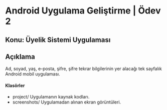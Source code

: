 # Android Uygulama Geliştirme | Ödev 2

## Konu: Üyelik Sistemi Uygulaması

## Açıklama
Ad, soyad, yaş, e-posta, şifre, şifre tekrar bilgilerinin yer alacağı tek sayfalık Android mobil uygulaması.

#### Klasörler
* project/ Uygulamanın kaynak kodları.
* screenshots/ Uygulamadan alınan ekran görüntüleri.